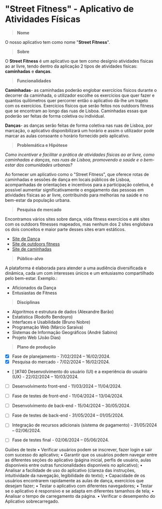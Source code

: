 # "Street Fitness" - Aplicativo de Atividades Físicas 

>__Nome__
>
O nosso aplicativo tem como nome "__Street Fitness__".
>__Sobre__
>
O __Street Fitness__ é um aplicativo que tem como desígnio atividades físicas ao ar livre, tendo dentro da aplicação 2 tipos de atividades físicas: __caminhadas__ e __danças__.
>__Funcionalidades__
>
__Caminhadas__- as caminhadas poderão englobar exercícios físicos durante o decorrer da caminhada, o utilizador escolhe os exercícios que quer fazer e quantos quilómetros quer percorrer então o aplicativo dá-lhe um trajeto com os exercícios. Exercícios físicos que serão feitos nos outdoors fitness que se encontram ao longo das ruas de Lisboa. Caminhadas essas que poderão ser feitas de forma coletiva ou individual. 

__Danças__- as danças serão feitas de forma coletiva nas ruas de Lisboa, por marcação, o aplicativo disponibilizará um horário e assim o utilizador pode marcar as aulas consoante o horário fornecido pelo aplicativo.

>__Problemática e Hipótese__
>
_Como incentivar e facilitar a prática de atividades físicas ao ar livre, como caminhadas e danças, nas ruas de Lisboa, promovendo a saúde e o bem-estar das comunidades urbanas?_

Ao fornecer um aplicativo como o "Street Fitness", que oferece rotas de caminhadas e sessões de dança em locais públicos de Lisboa, acompanhadas de orientações e incentivos para a participação coletiva, é possível aumentar significativamente o engajamento das pessoas em atividades físicas ao ar livre, contribuindo para melhorias na saúde e no bem-estar da população urbana.

>__Pesquisa de mercado__
>
Encontramos vários sites sobre dança, vida fitness exercícios e até sites com os outdoors fitnesses mapeados, mas nenhum dos 2 sites englobava os dois conceitos e maior parte desses sites eram estáticos.
- [Site de Dança](https://jazzy.pt/) 
- [Site de outdoors fitness](https://www.powr.pt/)  
- [Site de caminhadas](https://caminhando.pt/)  

>__Público-alvo__
>
A plataforma é elaborada para atender a uma audiência diversificada e dinâmica, cada um com interesses únicos e um entusiasmo compartilhado pelo bem-estar. Exemplo.:
*	Aficionados da Dança
*	Entusiastas de Fitness

>__Disciplinas__
>

- Algoritmos e estrutura de dados (Alexandre Barão)
- Estatística (Rodolfo Bendoyro)
- Interfaces e Usabilidade (Bruno Nobre)
- Programação Web (Márcio Saraiva)
- Sistemas de Informação Geográficos (André Sabino)
- Projeto Web (João Dias)


>__Plano de produção__ 
>
- [x]	Fase de planejamento - 7/02/2024 – 16/02/2024.
- [x]	Pesquisa do mercado - 7/02/2024 – 16/02/2024.
- [ ]#740	Desenvolvimento do usuário (UI) e a experiência do usuário (UX) - 22/02/2024 – 10/03/2024.
- [ ]	Desenvolvimento front-end - 11/03/2024 – 11/04/2024.
- [ ]	Fase de testes de front-end - 11/04/2024 – 13/04/2024.
- [ ]	Desenvolvimento de back-end - 15/04/2024 – 30/05/2024.
- [ ]	Fase de testes de back-end - 31/05/2024 – 01/05/2024.
- [ ]	 Integração de recursos adicionais (sistema de pagamento) - 31/05/2024 – 02/06/2024.
- [ ]	 Fase de testes final - 02/06/2024 – 05/06/2024.


Guiões de teste
•	Verificar usuários podem se inscrever, fazer login e sair com sucesso do aplicativo;
•	Garantir que os usuários podem navegar entre as diferentes seções do aplicativo (página inicial, perfis de usuário, aulas disponíveis entre outras funcionalidades disponíveis no aplicativo);
•	Analisar a facilidade de uso do aplicativo (clareza das instruções, intuitividade da navegação, legibilidade do texto);
•	Capacidade de os usuários encontrarem rapidamente as aulas de dança, exercícios que desejam fazer;
•	Testar o aplicativo com diferentes navegadores; 
•	Testar se o aplicativo é responsivo e se adapta em diferentes tamanhos de tela;
•	 Analisar o tempo de carregamento da página.
•	 Verificar o desempenho do Aplicativo sobrecarregado.







